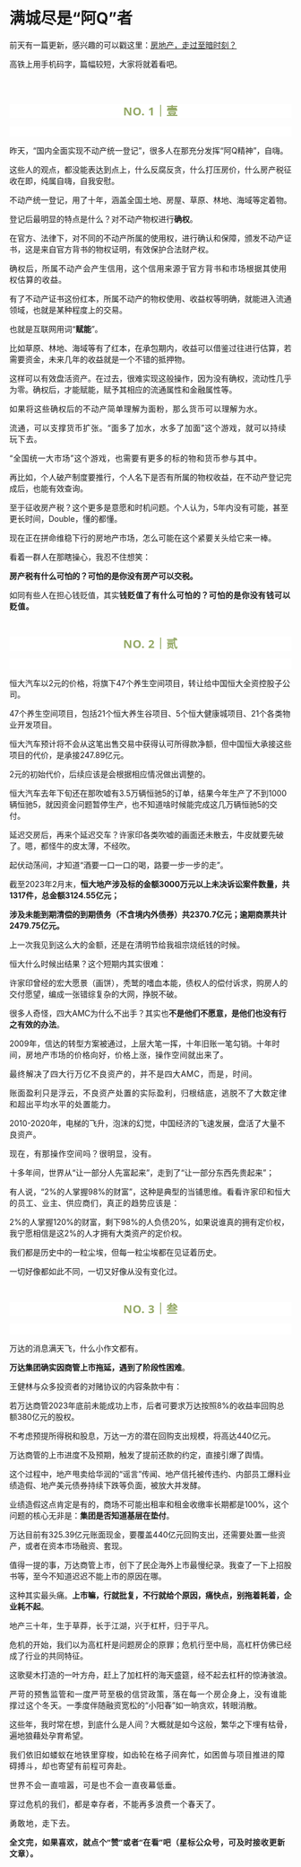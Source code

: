 # 满城尽是“阿Q”者

<p style="visibility: visible;">前天有一篇更新，感兴趣的可以戳这里：<a target="_blank" href="http://mp.weixin.qq.com/s?__biz=Mzg2ODg2ODA4Mg==&amp;mid=2247484125&amp;idx=1&amp;sn=997351395820dc4d808d9a8949640054&amp;chksm=cea48840f9d30156c363d47caea890ed48b9af10b2abc10c05f362af8e7b55c612a9fbc66229&amp;scene=21#wechat_redirect" textvalue="房地产，走过至暗时刻" linktype="text" imgurl="" imgdata="null" data-itemshowtype="0" tab="innerlink" data-linktype="2" style="visibility: visible;" hasload="1">房地产，走过至暗时刻？</a><br style="visibility: visible;"></p><p style="visibility: visible;">高铁上用手机码字，篇幅较短，大家将就着看吧。<br style="visibility: visible;"></p><p style="visibility: visible;"><br style="visibility: visible;"><br style="visibility: visible;"></p><p style="outline: 0px;max-width: 100%;color: rgb(34, 34, 34);letter-spacing: 0.544px;white-space: normal;font-family: -apple-system-font, system-ui, &quot;Helvetica Neue&quot;, &quot;PingFang SC&quot;, &quot;Hiragino Sans GB&quot;, &quot;Microsoft YaHei UI&quot;, &quot;Microsoft YaHei&quot;, Arial, sans-serif;background-color: rgb(255, 255, 255);text-align: center;visibility: visible;box-sizing: border-box !important;overflow-wrap: break-word !important;"><span style="outline: 0px;max-width: 100%;font-weight: bold;line-height: 25px;color: rgb(149, 169, 103);font-size: 20px;visibility: visible;box-sizing: border-box !important;overflow-wrap: break-word !important;">NO. 1｜壹</span></p><p style="outline: 0px;max-width: 100%;color: rgb(34, 34, 34);letter-spacing: 0.544px;white-space: normal;font-family: -apple-system-font, system-ui, &quot;Helvetica Neue&quot;, &quot;PingFang SC&quot;, &quot;Hiragino Sans GB&quot;, &quot;Microsoft YaHei UI&quot;, &quot;Microsoft YaHei&quot;, Arial, sans-serif;background-color: rgb(255, 255, 255);text-align: center;visibility: visible;box-sizing: border-box !important;overflow-wrap: break-word !important;"><br style="outline: 0px;max-width: 100%;visibility: visible;box-sizing: border-box !important;overflow-wrap: break-word !important;"></p><p style="visibility: visible;">昨天，“国内全面实现不动产统一登记”，很多人在那充分发挥“阿Q精神”，自嗨。<br style="visibility: visible;"></p><p style="visibility: visible;">这些人的观点，都没能表达到点上，什么反腐反贪，什么打压房价，什么房产税征收在即，纯属自嗨，自我安慰。</p><p style="visibility: visible;">不动产统一登记，用了十年，涵盖全国土地、房屋、草原、林地、海域等定着物。<br style="visibility: visible;"></p><p style="visibility: visible;">登记后最明显的特点是什么？对不动产物权进行<strong style="visibility: visible;">确权</strong>。</p><p style="visibility: visible;">在官方、法律下，对不同的不动产所属的使用权，进行确认和保障，颁发不动产证书，这是来自官方背书的物权证明，有效保护合法财产权。<br style="visibility: visible;"></p><p style="visibility: visible;"><span style="letter-spacing: 0.578px; visibility: visible;">确权后，所属不动产</span><span style="letter-spacing: 0.578px; visibility: visible;">会</span><span style="letter-spacing: 0.578px; visibility: visible;">产生信用，这个信用来源于</span><span style="letter-spacing: 0.578px; visibility: visible;">官方背书和市场根据</span><span style="letter-spacing: 0.578px; visibility: visible;">其使用权</span><span style="letter-spacing: 0.578px; visibility: visible;">估算的收益</span><span style="letter-spacing: 0.578px; visibility: visible;">。</span></p><p style="visibility: visible;">有了不动产证书这份红本，所属不动产的物权使用、收益权等明确，就能进入流通领域，也就是某种程度上的交易。</p><p style="visibility: visible;">也就是互联网用词“<strong style="visibility: visible;">赋能</strong>”。</p><p style="visibility: visible;">比如草原、林地、海域等有了红本，在承包期内，收益可以借鉴过往进行估算，若需要资金，未来几年的收益就是一个不错的抵押物。</p><p style="visibility: visible;">这样可以有效盘活资产。在过去，很难实现这般操作，因为没有确权，流动性几乎为零。确权后，才能赋能，赋予其相应的流通属性和金融属性等。</p><p style="visibility: visible;"><span style="letter-spacing: 0.578px; visibility: visible;"></span><span style="letter-spacing: 0.578px; visibility: visible;">如果将这些确权后的不动产简单理解为面粉，那么货币可以理解为水。</span></p><p style="visibility: visible;"><span style="letter-spacing: 0.578px; visibility: visible;"><span style="letter-spacing: 0.578px; visibility: visible;">流通，</span><span style="letter-spacing: 0.578px; visibility: visible;">可以支撑货币扩张。“面多了加水，水多了加面”这个游戏，就可以持续玩下去。</span></span></p><p style="visibility: visible;"><span style="letter-spacing: 0.578px; visibility: visible;"><span style="letter-spacing: 0.578px; visibility: visible;">“全国统一大市场”这个游戏，也需要有更多的标的物和货币参与其中。</span></span></p><p>再比如，个人破产制度要推行，个人名下是否有所属的物权收益，在不动产登记完成后，也能有效查询。</p><p>至于征收房产税？这个更多是意愿和时机问题。个人认为，5年内没有可能，甚至更长时间，Double，懂的都懂。</p><p>现在正在拼命维稳下行的房地产市场，怎么可能在这个紧要关头给它来一棒。<br><span style="letter-spacing: 0.578px;"></span></p><p>看着一群人在那瞎操心，我忍不住想笑：<br></p><p><strong>房产税有什么可怕的？可怕的是你没有房产可以交税。</strong></p><p>如同有些人在担心钱贬值，其实<span style="letter-spacing: 0.578px;"></span><strong><span style="letter-spacing: 0.578px;">钱贬值了有什么可怕的？可怕的是你没有钱可以贬值。</span></strong></p><p><br></p><p style="outline: 0px;max-width: 100%;color: rgb(34, 34, 34);letter-spacing: 0.544px;white-space: normal;font-family: -apple-system-font, system-ui, &quot;Helvetica Neue&quot;, &quot;PingFang SC&quot;, &quot;Hiragino Sans GB&quot;, &quot;Microsoft YaHei UI&quot;, &quot;Microsoft YaHei&quot;, Arial, sans-serif;background-color: rgb(255, 255, 255);text-align: center;visibility: visible;box-sizing: border-box !important;overflow-wrap: break-word !important;"><span style="outline: 0px;max-width: 100%;font-weight: bold;line-height: 25px;color: rgb(149, 169, 103);font-size: 20px;visibility: visible;box-sizing: border-box !important;overflow-wrap: break-word !important;">NO. 2｜贰</span></p><p style="outline: 0px;max-width: 100%;color: rgb(34, 34, 34);letter-spacing: 0.544px;white-space: normal;font-family: -apple-system-font, system-ui, &quot;Helvetica Neue&quot;, &quot;PingFang SC&quot;, &quot;Hiragino Sans GB&quot;, &quot;Microsoft YaHei UI&quot;, &quot;Microsoft YaHei&quot;, Arial, sans-serif;background-color: rgb(255, 255, 255);text-align: center;visibility: visible;box-sizing: border-box !important;overflow-wrap: break-word !important;"><br style="outline: 0px;max-width: 100%;visibility: visible;box-sizing: border-box !important;overflow-wrap: break-word !important;"></p><p>恒大汽车以2元的价格，将旗下47个养生空间项目，转让给中国恒大全资控股子公司。</p><p>47个养生空间项目，包括21个恒大养生谷项目、5个恒大健康城项目、21个各类物业开发项目。<br></p><p>恒大汽车预计将不会从这笔出售交易中获得认可所得款净额，但中国恒大承接这些项目的代价，是承接247.89亿元。<br></p><p>2元的初始代价，后续应该是会根据相应情况做出调整的。<br></p><p>恒大汽车去年下旬还在那吹嘘有3.5万辆恒驰5的订单，结果今年生产了不到1000辆恒驰5，就因资金问题暂停生产，也不知道啥时候能完成这几万辆恒驰5的交付。</p><p>延迟交房后，再来个延迟交车？许家印各类吹嘘的画面还未散去，牛皮就要先破了。嗯，都怪牛的皮太薄，不经吹。</p><p>起伏动荡间，才知道“酒要一口一口的喝，路要一步一步的走”。</p><p>截至2023年2月末，<strong>恒大地产涉及标的金额3000万元以上未决诉讼案件数量，共1317件，总金额3124.55亿元；</strong><br></p><p><strong>涉及未能到期清偿的到期债务（不含境内外债券）共2370.7亿元；逾期商票共计2479.75亿元。<br></strong></p><p>上一次我见到这么大的金额，还是在清明节给我祖宗烧纸钱的时候。<strong><br></strong></p><p>恒大什么时候出结果？这个短期内其实很难：</p><p>许家印曾经的宏大愿景（画饼），秃鹫的嗜血本能，债权人的偿付诉求，购房人的交付愿望，编成一张错综复杂的大网，挣脱不破。</p><p>很多人奇怪，四大AMC为什么不出手？其实也<strong>不是他们不愿意，是他们也没有行之有效的办法</strong>。<br></p><p>2009年，信达的转型方案被通过，上层大笔一挥，十年旧账一笔勾销。十年<span style="letter-spacing: 0.034em;">时间，房地产市场的价格向好，价格上涨，操作空间就出来了。</span><span style="letter-spacing: 0.034em;"></span></p><p><span style="letter-spacing: 0.034em;"><span style="letter-spacing: 0.578px;">最终解决了四大行万亿不良资产的，并不是四大AMC，而是，时间。</span></span></p><p><span style="letter-spacing: 0.034em;"><span style="letter-spacing: 0.578px;">账面盈利只是浮云，不良资产处置的实际盈利，归根结底，逃脱不了大数定律和超出平均水平的处置能力。</span></span></p><p>2010-2020年，电梯的飞升，泡沫的幻觉，中国经济的飞速发展，盘活了大量不良资产。</p><p><span style="letter-spacing: 0.034em;"><span style="letter-spacing: 0.578px;">现在，有那操作空间吗？很明显，没有。</span></span></p><p>十多年间，世界从“让一部分人先富起来”，走到了“让一部分东西先贵起来”；</p><p>有人说，“2%的人掌握98%的财富”，这种是典型的当铺思维。看看<span style="letter-spacing: 0.034em;">许家印和恒大的员工、业主、供应商们，</span><span style="letter-spacing: 0.034em;">真正的趋势应该</span><span style="letter-spacing: 0.034em;">是：</span></p><p>2%的人掌握120%的财富，剩下98%的人负债20%，如果说谁真的拥有定价权，我宁愿相信是这2%的人才拥有大类资产的定价权。</p><p>我们都是历史中的一粒尘埃，但每一粒尘埃都在见证着历史。</p><p>一切好像都如此不同，一切又好像从没有变化过。<span style="letter-spacing: 0.034em;"></span></p><p><br></p><p style="outline: 0px;max-width: 100%;color: rgb(34, 34, 34);letter-spacing: 0.544px;white-space: normal;font-family: -apple-system-font, system-ui, &quot;Helvetica Neue&quot;, &quot;PingFang SC&quot;, &quot;Hiragino Sans GB&quot;, &quot;Microsoft YaHei UI&quot;, &quot;Microsoft YaHei&quot;, Arial, sans-serif;background-color: rgb(255, 255, 255);text-align: center;visibility: visible;box-sizing: border-box !important;overflow-wrap: break-word !important;"><span style="outline: 0px;max-width: 100%;font-weight: bold;line-height: 25px;color: rgb(149, 169, 103);font-size: 20px;visibility: visible;box-sizing: border-box !important;overflow-wrap: break-word !important;">NO. 3｜叁</span></p><p style="outline: 0px;max-width: 100%;color: rgb(34, 34, 34);letter-spacing: 0.544px;white-space: normal;font-family: -apple-system-font, system-ui, &quot;Helvetica Neue&quot;, &quot;PingFang SC&quot;, &quot;Hiragino Sans GB&quot;, &quot;Microsoft YaHei UI&quot;, &quot;Microsoft YaHei&quot;, Arial, sans-serif;background-color: rgb(255, 255, 255);text-align: center;visibility: visible;box-sizing: border-box !important;overflow-wrap: break-word !important;"><br style="outline: 0px;max-width: 100%;visibility: visible;box-sizing: border-box !important;overflow-wrap: break-word !important;"></p><p>万达的消息满天飞，什么小作文都有。<br></p><p><strong>万达集团确实因商管上市拖延，遇到了阶段性困难</strong>。<br></p><p>王健林与众多投资者的对赌协议的内容条款中有：</p><p>若万达商管2023年底前未能成功上市，后者可要求万达按照8%的收益率回购总额380亿元的股权。<br></p><p>不考虑预提所得税和股息，万达一方的潜在回购支出规模，将高达440亿元。<br></p><p>万达商管的上市进度不及预期，触发了提前还款的约定，直接引爆了舆情。<br></p><p>这个过程中，地产甩卖给华润的“谣言”传闻、地产信托被传违约、内部员工爆料业绩造假、地产美元债券持续下跌等负面，被放大并发酵。<br></p><p>业绩造假这点肯定是有的，商场不可能出租率和租金收缴率长期都是100%，这个问题的核心无非是：<strong>集团是否知道基层在垫付</strong>。<br></p><p>万达目前有325.39亿元账面现金，要覆盖440亿元回购支出，还需要处置一些资产，或者在资本市场融资、套现。</p><p>值得一提的事，万达商管上市，创下了民企海外上市最慢纪录。我查了一下上招股书等，至今不知道迟迟不能上市的原因在哪。<br></p><p>这种其实最头痛。<strong>上市嘛，行就批复，不行就给个原因，痛快点，别拖着耗着，企业耗不起</strong>。</p><p>地产三十年，生于草莽，长于江湖，兴于杠杆，归于平凡。</p><p>危机的开始，我们以为高杠杆是问题房企的原罪；危机行至中局，高杠杆仿佛已经成了行业的共同特征。</p><p>这歌斐木打造的一叶方舟，赶上了加杠杆的海天盛筵，经不起去杠杆的惊涛骇浪。</p><p><span style="letter-spacing: 0.578px;">严苛的预售监管和一度严苛至极的</span><span style="letter-spacing: 0.578px;">信贷政策，落在每一个房企身上，没有谁能撑过这个冬天。</span>一季度伴随融资宽松的“小阳春”如一晌贪欢，转眼消散。</p><p>这些年，我时常在想，到底什么是人间？大概就是如今这般，繁华之下埋有枯骨，遍地狼藉处孕育希望。</p><p><span style="letter-spacing: 0.034em;">我们依旧如蝼蚁在地铁里穿梭，如齿轮在格子间奔忙，如困兽与项目推进的障碍搏斗，却也寄望有前程可奔赴。</span></p><p><span style="letter-spacing: 0.034em;"><span style="letter-spacing: 0.578px;">世界不会一直喧嚣，可是也不会一直夜幕低垂。</span><span style="letter-spacing: 0.578px;"></span></span></p><p><span style="letter-spacing: 0.034em;"><span style="letter-spacing: 0.578px;"></span><span style="letter-spacing: 0.034em;">穿过危机的我们，都是幸存者，不能再多浪费一个春天了。</span></span></p><p><span style="letter-spacing: 0.034em;"><span style="letter-spacing: 0.034em;"><span style="letter-spacing: 0.578px;"></span><span style="letter-spacing: 0.578px;">勇敢地</span><span style="letter-spacing: 0.578px;">，走下去。</span></span></span></p><p style="margin-bottom: 0px;"><strong style="outline: 0px;max-width: 100%;color: rgb(34, 34, 34);font-family: system-ui, -apple-system, BlinkMacSystemFont, &quot;Helvetica Neue&quot;, &quot;PingFang SC&quot;, &quot;Hiragino Sans GB&quot;, &quot;Microsoft YaHei UI&quot;, &quot;Microsoft YaHei&quot;, Arial, sans-serif;letter-spacing: 0.544px;white-space: normal;background-color: rgb(255, 255, 255);font-size: 16px;box-sizing: border-box !important;overflow-wrap: break-word !important;"><span style="outline: 0px;max-width: 100%;font-size: 14px;box-sizing: border-box !important;overflow-wrap: break-word !important;">全文完，如果喜欢，就点个“赞”或者“在看”吧（星标公众号，可及时接收更新文章）。</span></strong></p><p style="display: none;"><mp-style-type data-value="3"></mp-style-type></p>